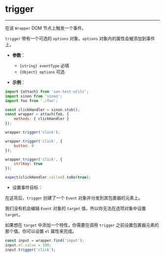 # trigger
---

在该 `Wrapper` DOM 节点上触发一个事件。

`trigger` 带有一个可选的 `options` 对象。`options` 对象内的属性会被添加到事件上。

* **参数**：

    - `{string} eventType` 必填
    - `{Object} options` 可选

* **示例**：

```js
import {attach} from 'san-test-utils';
import sinon from 'sinon';
import foo from './foo';

const clickHandler = sinon.stub();
const wrapper = attach(foo, {
    methods: { clickHandler }
});

wrapper.trigger('click');

wrapper.trigger('click', {
    button: 0
});

wrapper.trigger('click', {
    ctrlKey: true
});

expect(clickHandler.called).toBe(true);
```

* 设置事件目标：

在这背后，`trigger` 创建了一个 `Event` 对象并分发到其包裹器的元素上。

我们没有机会编辑 `Event` 对象的 `target` 值，所以你无法在选项对象中设置 `target`。

如果想在 `target` 中添加一个特性，你需要在调用 `trigger` 之前设置包裹器元素的那个值。你可以设置 `el` 属性来完成。

```js
const input = wrapper.find('input');
input.el.value = 100;
input.trigger('click');
```
